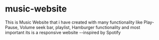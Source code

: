 # music-website
This is Music Website that i have created with many functionality like Play-Pause, Volume seek bar, playlist, Hamburger functionality and most important its is a responsive website --inspired by Spotify
